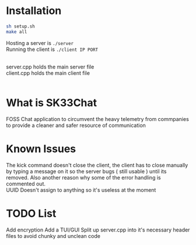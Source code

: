 # Installation 

```sh
sh setup.sh
make all
```

Hosting a server is ```./server``` <br>
Running the client is ```./client IP PORT``` <br> <br>

server.cpp holds the main server file <br>
client.cpp holds the main client file <br> <br>

# What is SK33Chat
FOSS Chat application to circumvent the heavy telemetry from commpanies to provide a cleaner and safer resource of communication

# Known Issues 
The kick command doesn't close the client, the client has to close manually by typing a message on it so the server bugs ( still usable ) until its removed. Also another reason why some of the error handling is commented out. <br>
UUID Doesn't assign to anything so it's useless at the moment <br>

# TODO List
Add encryption
Add a TUI/GUI
Split up server.cpp into it's necessary header files to avoid chunky and unclean code
